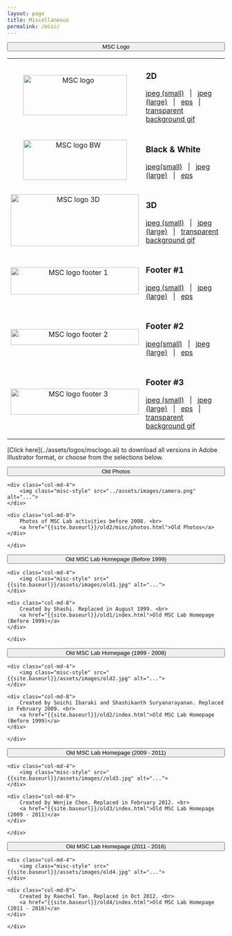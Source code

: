 ```yaml
---
layout: page
title: Miscellaneous
permalink: /misc/
---
```


<button style="display: block; width: 100%;" data-toggle="collapse" data-target="#logos">MSC Logo</button>

<div id="logos" class="collapse">
<div class="col-md-12">

<table border="0" cellpadding="0" cellspacing="10px" width="100%">
    <tr>
        <td align="center" height="120" valign="middle" width="35%"><img alt=
        "MSC logo" height="93" src="../assets/logos/small_2dc.jpg" width=
        "240"></td>
        <td valign="middle" width="65%">
            <h3>2D</h3>
            <p><a href="../assets/logos/small_2dc.jpg">jpeg (small)</a>
            &nbsp;&nbsp;|&nbsp;&nbsp; <a href=
            "../assets/logos/msclogo_2dc.jpg">jpeg (large)</a>
            &nbsp;&nbsp;|&nbsp;&nbsp; <a href=
            "../assets/logos/msclogo_2dc.eps">eps</a> &nbsp;&nbsp;|&nbsp;&nbsp;
            <a href="../assets/logos/msclogo_2dc.gif">transparent background
            gif</a></p>
        </td>
    </tr>
    <tr>
        <td align="center" height="120" valign="middle"><img alt="MSC logo BW"
        height="93" src="../assets/logos/small_bw.jpg" width="240"></td>
        <td valign="middle">
            <h3>Black &amp; White</h3>
            <p><a href="../assets/logos/small_bw.jpg">jpeg(small)</a>
            &nbsp;&nbsp;|&nbsp;&nbsp; <a href=
            "../assets/logos/msclogo_bw.jpg">jpeg (large)</a>
            &nbsp;&nbsp;|&nbsp;&nbsp; <a href=
            "../assets/logos/msclogo_bw.eps">eps</a></p>
        </td>
    </tr>
    <tr>
        <td align="center" height="120" valign="middle"><img alt="MSC logo 3D"
        height="120" src="../assets/logos/small_3d2.jpg" width="297"></td>
        <td valign="middle">
            <h3>3D</h3>
            <p><a href="../assets/logos/small_3d2.jpg">jpeg (small)</a>
            &nbsp;&nbsp;|&nbsp;&nbsp; <a href=
            "../assets/logos/msclogo_3d2.jpg">jpeg (large)</a>
            &nbsp;&nbsp;|&nbsp;&nbsp; <a href=
            "../assets/logos/msclogo_3d1.gif">transparent background
            gif</a></p>
        </td>
    </tr>
    <tr>
        <td align="center" height="120" valign="middle"><img alt=
        "MSC logo footer 1" height="63" src="../assets/logos/small_footer1.jpg"
        width="297"></td>
        <td valign="middle">
            <h3>Footer #1</h3>
            <p><a href="../assets/logos/small_footer1.jpg">jpeg (small)</a>
            &nbsp;&nbsp;|&nbsp;&nbsp; <a href=
            "../assets/logos/msclogo_footer1.jpg">jpeg (large)</a>
            &nbsp;&nbsp;|&nbsp;&nbsp; <a href=
            "../assets/logos/msclogo_footer1.eps">eps</a></p>
        </td>
    </tr>
    <tr>
        <td align="center" height="120" valign="middle"><img alt=
        "MSC logo footer 2" height="37" src="../assets/logos/small_footer2.jpg"
        width="297"></td>
        <td valign="middle">
            <h3>Footer #2</h3>
            <p><a href="../assets/logos/small_footer2.jpg">jpeg(small)</a>
            &nbsp;&nbsp;|&nbsp;&nbsp; <a href=
            "../assets/logos/msclogo_footer2.jpg">jpeg (large)</a>
            &nbsp;&nbsp;|&nbsp;&nbsp; <a href=
            "../assets/logos/msclogo_footer2.eps">eps</a></p>
        </td>
    </tr>
    <tr>
        <td align="center" height="120" valign="middle"><img alt=
        "MSC logo footer 3" height="60" src="../assets/logos/small_long.jpg"
        width="297"></td>
        <td valign="middle">
            <h3>Footer #3</h3>
            <p><a href="../assets/logos/small_long.jpg">jpeg (small)</a>
            &nbsp;&nbsp;|&nbsp;&nbsp; <a href=
            "../assets/logos/msclogo_long.jpg">jpeg (large)</a>
            &nbsp;&nbsp;|&nbsp;&nbsp; <a href=
            "../assets/logos/msclogo_long.eps">eps</a>
            &nbsp;&nbsp;|&nbsp;&nbsp; <a href=
            "../assets/logos/msclogo_long.gif">transparent background
            gif</a></p>
        </td>
    </tr>
</table>


<div markdown="1">
[Click here](../assets/logos/msclogo.ai) to download all versions in Adobe Illustrator format, or choose from the selections below.
</div>

</div>
</div>

<button style="display: block; width: 100%;" data-toggle="collapse" data-target="#old_photos">Old Photos</button>

<div id="old_photos" class="collapse">
	<div class="col-md-12">

	<div class="col-md-4">
		<img class="misc-style" src="../assets/images/camera.png" alt="...">
	</div>

	<div class="col-md-8">
		Photos of MSC Lab activities before 2008. <br>
		<a href="{{site.baseurl}}/old2/misc/photos.html">Old Photos</a>
	</div>

	</div>
</div>

<button style="display: block; width: 100%;" data-toggle="collapse" data-target="#old1">Old MSC Lab Homepage (Before 1999)</button>

<div id="old1" class="collapse">
	<div class="col-md-12">

	<div class="col-md-4">
		<img class="misc-style" src="{{site.baseurl}}/assets/images/old1.jpg" alt="...">
	</div>

	<div class="col-md-8">
		Created by Shashi. Replaced in August 1999. <br>
		<a href="{{site.baseurl}}/old1/index.html">Old MSC Lab Homepage (Before 1999)</a>
	</div>
	
	</div>
</div>

<button style="display: block; width: 100%;" data-toggle="collapse" data-target="#old2">Old MSC Lab Homepage (1999 - 2008)</button>

<div id="old2" class="collapse">
	<div class="col-md-12">

	<div class="col-md-4">
		<img class="misc-style" src="{{site.baseurl}}/assets/images/old2.jpg" alt="...">
	</div>

	<div class="col-md-8">
		Created by Soichi Ibaraki and Shashikanth Suryanarayanan. Replaced in February 2009. <br>
		<a href="{{site.baseurl}}/old2/index.html">Old MSC Lab Homepage (Before 1999)</a>
	</div>

	</div>
</div>

<button style="display: block; width: 100%;" data-toggle="collapse" data-target="#old3">Old MSC Lab Homepage (2009 - 2011)</button>

<div id="old3" class="collapse">
	<div class="col-md-12">

	<div class="col-md-4">
		<img class="misc-style" src="{{site.baseurl}}/assets/images//old3.jpg" alt="...">
	</div>

	<div class="col-md-8">
		Created by Wenjie Chen. Replaced in February 2012. <br>
		<a href="{{site.baseurl}}/old3/index.html">Old MSC Lab Homepage (2009 - 2011)</a>
	</div>

	</div>
</div>

<button style="display: block; width: 100%;" data-toggle="collapse" data-target="#old4">Old MSC Lab Homepage (2011 - 2016)</button>

<div id="old4" class="collapse">
	<div class="col-md-12">

	<div class="col-md-4">
		<img class="misc-style" src="{{site.baseurl}}/assets/images/old4.jpg" alt="...">
	</div>

	<div class="col-md-8">
		Created by Raechel Tan. Replaced in Oct 2012. <br>
		<a href="{{site.baseurl}}/old4/index.html">Old MSC Lab Homepage (2011 - 2016)</a>
	</div>

	</div>
</div>
